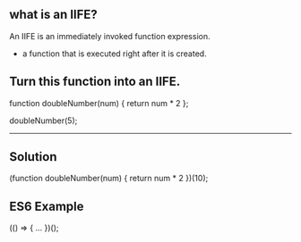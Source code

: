 ## what is an IIFE?

An IIFE is an immediately invoked function expression.

- a function that is executed right after it is created.

## Turn this function into an IIFE.

function doubleNumber(num) {
  return num * 2
};

doubleNumber(5);

---

## Solution

(function doubleNumber(num) {
  return num * 2
})(10);

## ES6 Example

(() => { ...  })();